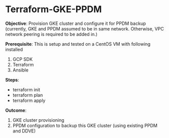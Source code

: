 # Terraform-GKE-PPDM

**Objective**: Provision GKE cluster and configure it for PPDM backup
(currently, GKE and PPDM assumed to be in same network. Otherwise, VPC network peering is required to be added in.)

**Prerequisite**: This is setup and tested on a CentOS VM with following installed
1. GCP SDK
2. Terraform
3. Ansible


**Steps**:
- terraform init
- terraform plan
- terraform apply


**Outcome**: 
1. GKE cluster provisioning
2. PPDM configuration to backup this GKE cluster (using existing PPDM and DDVE)


